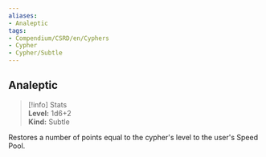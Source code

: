 ```yaml
---
aliases:
- Analeptic
tags:
- Compendium/CSRD/en/Cyphers
- Cypher
- Cypher/Subtle
---
```


  
## Analeptic  
>[!info] Stats  
> **Level:** 1d6+2  
> **Kind:** Subtle
  
Restores a number of points equal to the cypher's level to the user's Speed Pool.
